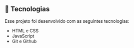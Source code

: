## 🚀 Tecnologias
Esse projeto foi desenvolvido com as seguintes tecnologias:
- HTML e CSS
- JavaScript
- Git e Github

